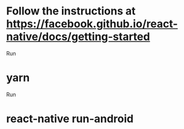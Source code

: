 # Follow the instructions at https://facebook.github.io/react-native/docs/getting-started

Run
# yarn

Run
# react-native run-android
